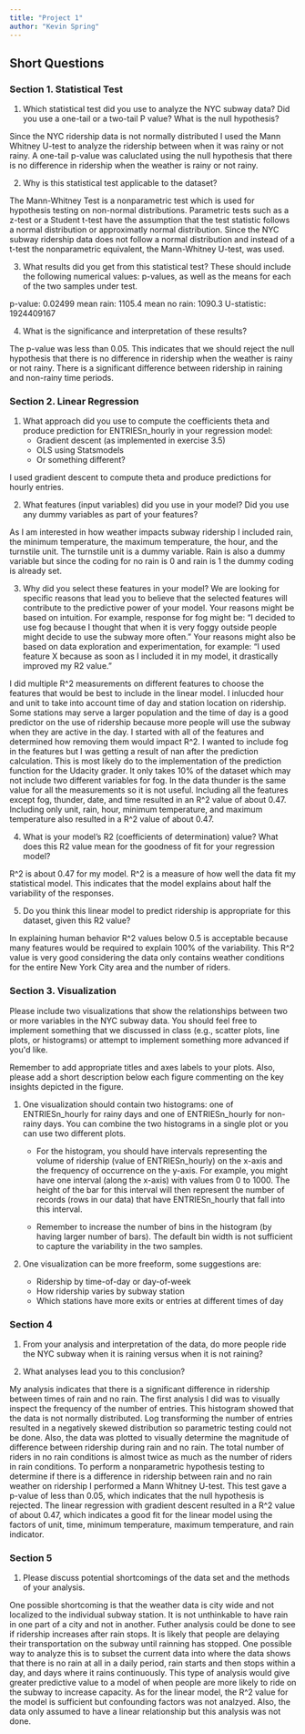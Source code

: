 ```yaml
---
title: "Project 1"
author: "Kevin Spring"
---
```


## Short Questions

### Section 1. Statistical Test

1. Which statistical test did you use to analyze the NYC subway data? Did you use a one-tail or a two-tail P value? What is the null hypothesis?

Since the NYC ridership data is not normally distributed I used the Mann Whitney U-test to analyze the ridership between when it was rainy or not rainy. A one-tail p-value was caluclated using the null hypothesis that there is no difference in ridership when the weather is rainy or not rainy.

2. Why is this statistical test applicable to the dataset?

The Mann-Whitney Test is a nonparametric test which is used for hypothesis testing on non-normal distributions. Parametric tests such as a z-test or a Student t-test have the assumption that the test statistic follows a normal distribution or approximatly normal distribution. Since the NYC subway ridership data does not follow a normal distribution and instead of a t-test the nonparametric equivalent, the Mann-Whitney U-test, was used.

3. What results did you get from this statistical test? These should include the following numerical values: p-values, as well as the means for each of the two samples under test.

p-value: 0.02499
mean rain: 1105.4
mean no rain: 1090.3
U-statistic: 1924409167

4. What is the significance and interpretation of these results?

The p-value was less than 0.05. This indicates that we should reject the null hypothesis that there is no difference in ridership when the weather is rainy or not rainy. There is a significant difference between ridership in raining and non-rainy time periods.


### Section 2. Linear Regression

1. What approach did you use to compute the coefficients theta and produce prediction for ENTRIESn_hourly in your regression model:
	- Gradient descent (as implemented in exercise 3.5)
	- OLS using Statsmodels
	- Or something different?

I used gradient descent to compute theta and produce predictions for hourly entries.

2. What features (input variables) did you use in your model? Did you use any dummy variables as part of your features?

As I am interested in how weather impacts subway ridership I included rain, the minimum temperature, the maximum temperature, the hour, and the turnstile unit. The turnstile unit is a dummy variable. Rain is also a dummy variable but since the coding for no rain is 0 and rain is 1 the dummy coding is already set.

3. Why did you select these features in your model? We are looking for specific reasons that lead you to believe that the selected features will contribute to the predictive power of your model. Your reasons might be based on intuition. For example,  response for fog might be: “I decided to use fog because I thought that when it is very foggy outside people might decide to use the subway more often.” Your reasons might also be based on data exploration and experimentation, for example: “I used feature X because as soon as I included it in my model, it drastically improved my R2 value.”

I did multiple R^2 measurements on different features to choose the features that would be best to include in the linear model. I inlucded hour and unit to take into account time of day and station location on ridership. Some stations may serve a larger population and the time of day is a good predictor on the use of ridership because more people will use the subway when they are active in the day. I started with all of the features and determined how removing them would impact R^2. I wanted to include fog in the features but I was getting a result of nan after the prediction calculation. This is most likely do to the implementation of the prediction function for the Udacity grader. It only takes 10% of the dataset which may not include two different variables for fog. In the data thunder is the same value for all the measurements so it is not useful. Including all the features except fog, thunder, date, and time resulted in an R^2 value of about 0.47. Including only unit, rain, hour, minimum temperature, and maximum temperature also resulted in a R^2 value of about 0.47.


4. What is your model’s R2 (coefficients of determination) value?
What does this R2 value mean for the goodness of fit for your regression model? 

R^2 is about 0.47 for my model. R^2 is a measure of how well the data fit my statistical model. This indicates that the model explains about half the variability of the responses.

5. Do you think this linear model to predict ridership is appropriate for this dataset, given this R2 value?

In explaining human behavior R^2 values below 0.5 is acceptable because many features would be required to explain 100% of the variability. This R^2 value is very good considering the data only contains weather conditions for the entire New York City area and the number of riders.

### Section 3. Visualization

Please include two visualizations that show the relationships between two or more variables in the NYC subway data. You should feel free to implement something that we discussed in class (e.g., scatter plots, line plots, or histograms) or attempt to implement something more advanced if you'd like.

Remember to add appropriate titles and axes labels to your
plots. Also, please add a short description below each figure commenting on the key insights depicted in the figure.

1. One visualization should contain two histograms: one of  ENTRIESn_hourly for rainy days and one of ENTRIESn_hourly for non-rainy days. You can combine the two histograms in a single plot or you can use two different plots.

	- For the histogram, you should have intervals representing the volume of ridership (value of ENTRIESn_hourly) on the x-axis and the frequency of occurrence on the y-axis. For example, you might have one interval (along the x-axis) with values from 0 to 1000. The height of the bar for this interval will then represent the number of records (rows in our data) that have ENTRIESn_hourly that fall into this interval.

	- Remember to increase the number of bins in the histogram (by having larger number of bars). The default bin width is not sufficient to capture the variability in the two samples.

2. One visualization can be more freeform, some suggestions are:
	- Ridership by time-of-day or day-of-week
	- How ridership varies by subway station
	- Which stations have more exits or entries at different times of day

### Section 4

1. From your analysis and interpretation of the data, do more people ride
the NYC subway when it is raining versus when it is not raining?  

2. What analyses lead you to this conclusion?

My analysis indicates that there is a significant difference in ridership between times of rain and no rain. The first analysis I did was to visually inspect the frequency of the number of entries. This histogram showed that the data is not normally distributed. Log transforming the number of entries resulted in a negatively skewed distribution so parametric testing could not be done. Also, the data was plotted to visually determine the magnitude of difference between ridership during rain and no rain. The total number of riders in no rain conditions is almost twice as much as the number of riders in rain conditions. To perform a nonparametric hypothesis testing to determine if there is a difference in ridership between rain and no rain weather on ridership I performed a Mann Whitney U-test. This test gave a p-value of less than 0.05, which indicates that the null hypothesis is rejected. The linear regression with gradient descent resulted in a R^2 value of about 0.47, which indicates a good fit for the linear model using the factors of unit, time, minimum temperature, maximum temperature, and rain indicator.

### Section 5

1. Please discuss potential shortcomings of the data set and the methods 
of your analysis.

One possible shortcoming is that the weather data is city wide and not localized to the individual subway station. It is not unthinkable to have rain in one part of a city and not in another. Futher analysis could be done to see if ridership increases after rain stops. It is likely that people are delaying their transportation on the subway until rainning has stopped. One possible way to analyze this is to subset the current data into where the data shows that there is no rain at all in a daily period, rain starts and then stops within a day, and days where it rains continuously. This type of analysis would give greater predictive value to a model of when people are more likely to ride on the subway to increase capacity. As for the linear model, the R^2 value for the model is sufficient but confounding factors was not analzyed. Also, the data only assumed to have a linear relationship but this analysis was not done.

